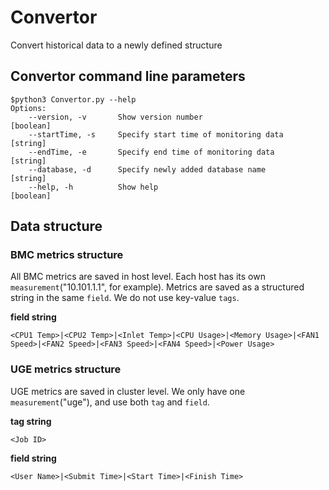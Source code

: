 # Convertor
Convert historical data to a newly defined structure
## Convertor command line parameters
```
$python3 Convertor.py --help
Options:
    --version, -v       Show version number                             [boolean]
    --startTime, -s     Specify start time of monitoring data           [string]
    --endTime, -e       Specify end time of monitoring data             [string]
    --database, -d      Specify newly added database name               [string]
    --help, -h          Show help                                       [boolean]
```
## Data structure
### BMC metrics structure 
All BMC metrics are saved in host level. Each host has its own `measurement`("10.101.1.1", for example). Metrics are saved as a structured string in the same `field`. We do not use key-value `tags`.

__field string__
```
<CPU1 Temp>|<CPU2 Temp>|<Inlet Temp>|<CPU Usage>|<Memory Usage>|<FAN1 Speed>|<FAN2 Speed>|<FAN3 Speed>|<FAN4 Speed>|<Power Usage>
```
### UGE metrics structure
UGE metrics are saved in cluster level. We only have one `measurement`("uge"), and use both `tag` and `field`.

__tag string__
```
<Job ID>
```

__field string__
```
<User Name>|<Submit Time>|<Start Time>|<Finish Time>
```

